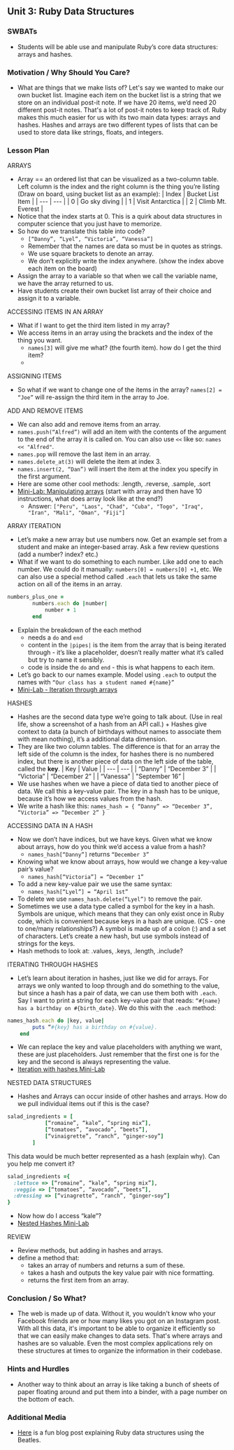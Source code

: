 ## Unit 3: Ruby Data Structures

### SWBATs
+ Students will be able use and manipulate Ruby’s core data structures: arrays and hashes.

### Motivation / Why Should You Care?
+ What are things that we make lists of? Let's say we wanted to make our own bucket list. Imagine each item on the bucket list is a string that we store on an individual post-it note. If we have 20 items, we’d need 20 different post-it notes. That's a lot of post-it notes to keep track of. Ruby makes this much easier for us with its two main data types: arrays and hashes. Hashes and arrays are two different types of lists that can be used to store data like strings, floats, and integers.

### Lesson Plan
ARRAYS
+ Array == an ordered list that can be visualized as a two-column table. Left column is the index and the right column is the thing you’re listing (Draw on board, using bucket list as an example):
| Index | Bucket List Item |
| --- | --- |
| 0 | Go sky diving | 
| 1 | Visit Antarctica |
| 2 | Climb Mt. Everest |
+ Notice that the index starts at 0. This is a quirk about data structures in computer science that you just have to memorize.
+ So how do we translate this table into code?
  + `[“Danny”, “Lyel”, “Victoria”, “Vanessa”]`
  + Remember that the names are data so must be in quotes as strings.
  + We use square brackets to denote an array.
  + We don’t explicitly write the index anywhere. (show the index above each item on the board)
+ Assign the array to a variable so that when we call the variable name, we have the array returned to us.
+ Have students create their own bucket list array of their choice and assign it to a variable.

ACCESSING ITEMS IN AN ARRAY
+ What if I want to get the third item listed in my array?
+ We access items in an array using the brackets and the index of the thing you want.
  + `names[3]` will give me what? (the fourth item). how do I get the third item?
  + 
ASSIGNING ITEMS
+ So what if we want to change one of the items in the array?
`names[2] = “Joe”` will re-assign the third item in the array to Joe.

ADD AND REMOVE ITEMS
+ We can also add and remove items from an array.
+ `names.push(“Alfred”)` will add an item with the contents of the argument to the end of the array it is called on. You can also use `<<` like so: `names << "Alfred"`.
+ `names.pop` will remove the last item in an array.
+ `names.delete_at(3)` will delete the item at index 3.
+ `names.insert(2, “Dan”)` will insert the item at the index you specify in the first argument.
+ Here are some other cool methods: .length, .reverse, .sample, .sort
+ [Mini-Lab: Manipulating arrays](https://github.com/flatiron-school-curriculum/hs-manipulating-arrays-mini-lab) (start with array and then have 10 instructions, what does array look like at the end?)
  + Answer: `["Peru", "Laos", "Chad", "Cuba", "Togo", "Iraq", "Iran", "Mali", "Oman", "Fiji"]`

ARRAY ITERATION
+ Let’s make a new array but use numbers now. Get an example set from a student and make an integer-based array. Ask a few review questions (add a number? index? etc.)
+ What if we want to do something to each number. Like add one to each number. We could do it manually: `numbers[0] = numbers[0] +1`, etc. We can also use a special method called `.each` that lets us take the same action on all of the items in an array.
```ruby
numbers_plus_one = 
		numbers.each do |number|
			number + 1
		end
```			            
+ Explain the breakdown of the each method
  + needs a `do` and `end`
  + content in the `|pipes|` is the item from the array that is being iterated through - it’s like a placeholder, doesn’t really matter what it’s called but try to name it sensibly.
  + code is inside the `do` and `end` - this is what happens to each item.
+ Let’s go back to our names example. Model using `.each` to output the names with `“Our class has a student named #{name}”`
+ [Mini-Lab - Iteration through arrays](https://github.com/flatiron-school-curriculum/hs-array-iteration-mini-lab)

HASHES
+ Hashes are the second data type we’re going to talk about. (Use in real life, show a screenshot of a hash from an API call.) + Hashes give context to data (a bunch of birthdays without names to associate them with mean nothing), it’s a additional data dimension. 
+ They are like two column tables. The difference is that for an array the left side of the column is the index, for hashes there is no numbered index, but there is another piece of data on the left side of the table, called the **key**.
| Key | Value |
| --- | --- |
| “Danny” | “December 3” | 
| “Victoria” | “December 2” |
| “Vanessa” | "September 16” |
+ We use hashes when we have a piece of data tied to another piece of data. We call this a key-value pair. The key in a hash has to be unique, because it’s how we access values from the hash. 
+ We write a hash like this: `names_hash = { “Danny” => “December 3”, “Victoria” => “December 2” }`

ACCESSING DATA IN A HASH
+ Now we don’t have indices, but we have keys. Given what we know about arrays, how do you think we’d access a value from a hash?
  + `names_hash[“Danny”]` returns `“December 3”`
+ Knowing what we know about arrays, how would we change a key-value pair’s value?
  + `names_hash[“Victoria”] = “December 1”`
+ To add a new key-value pair we use the same syntax:
  + `names_hash[“Lyel”] = “April 1st”`
+ To delete we use `names_hash.delete(“Lyel”)` to remove the pair.
+ Sometimes we use a data type called a symbol for the key in a hash. Symbols are unique, which means that they can only exist once in Ruby code, which is convenient because keys in a hash are unique. (CS - one to one/many relationships?) A symbol is made up of a colon (:) and a set of characters. Let’s create a new hash, but use symbols instead of strings for the keys.
+ Hash methods to look at: .values, .keys, .length, .include?

ITERATING THROUGH HASHES
+ Let’s learn about iteration in hashes, just like we did for arrays. For arrays we only wanted to loop through and do something to the value, but since a hash has a pair of data, we can use them both with `.each`. Say I want to print a string for each key-value pair that reads: `“#{name} has a birthday on #{birth_date}`. We do this with the `.each` method:
```ruby
names_hash.each do |key, value|
		puts “#{key} has a birthday on #{value}.
	end
```
+ We can replace the key and value placeholders with anything we want, these are just placeholders. Just remember that the first one is for the key and the second is always representing the value.
+ [Iteration with hashes Mini-Lab](https://github.com/flatiron-school-curriculum/hs-hash-iteration-mini-lab)

NESTED DATA STRUCTURES
+ Hashes and Arrays can occur inside of other hashes and arrays. How do we pull individual items out if this is the case?
```ruby
salad_ingredients = [
			[“romaine”, “kale”, “spring mix”],
			[“tomatoes”, “avocado”, “beets”],
			[“vinaigrette”, “ranch”, “ginger-soy”]
		]
```
This data would be much better represented as a hash (explain why). Can you help me convert it?
```ruby
salad_ingredients ={ 
  :lettuce => [“romaine”, “kale”, “spring mix”],
  :veggie => [“tomatoes”, “avocado”, “beets”],
  :dressing => [“vinagrette”, “ranch”, “ginger-soy”] 
}
```
+ Now how do I access “kale”?
+ [Nested Hashes Mini-Lab](https://github.com/flatiron-school-curriculum/hs-nested-data-structures-mini-lab)

REVIEW
+ Review methods, but adding in hashes and arrays.
+ define a method that:
  + takes an array of numbers and returns a sum of these.
  + takes a hash and outputs the key value pair with nice formatting.
  + returns the first item from an array.

### Conclusion / So What?
+ The web is made up of data. Without it, you wouldn't know who your Facebook friends are or how many likes you got on an Instagram post. With all this data, it's important to be able to organize it efficiently so that we can easily make changes to data sets. That's where arrays and hashes are so valuable. Even the most complex applications rely on these structures at times to organize the information in their codebase.

### Hints and Hurdles
+ Another way to think about an array is like taking a bunch of sheets of paper floating around and put them into a binder, with a page number on the bottom of each.

### Additional Media
+ [Here](http://bethannezink.github.io/We-Can-Work-It-Out/) is a fun blog post explaining Ruby data structures using the Beatles.
